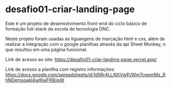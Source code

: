 # desafio01-criar-landing-page
Este é um projeto de desenvolvimento front-end do ciclo básico de formação full-stack da escola de tecnologia DNC.

Neste projeto foram usadas as liguangens de marcação html e css, além de realizar a integração com o google planilhas através da api Sheet Monkey, o que resultou em uma página funcional.

Link de acesso ao site: https://desafio01-criar-landing-page.vercel.app/

Link de acesso a planilha com registro informações: https://docs.google.com/spreadsheets/d/1d5Rr4lJ_NXVwPJWm7cppmMz_RhNDemsoakI4wl6wFK8/edit
